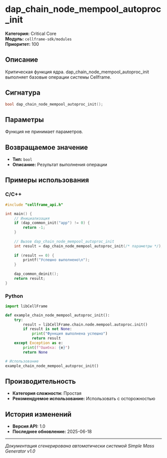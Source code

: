 # dap_chain_node_mempool_autoproc_init

**Категория:** Critical Core  
**Модуль:** `cellframe-sdk/modules`  
**Приоритет:** 100

## Описание
Критическая функция ядра. dap_chain_node_mempool_autoproc_init выполняет базовые операции системы Cellframe.

## Сигнатура
```c
bool dap_chain_node_mempool_autoproc_init();
```

## Параметры
Функция не принимает параметров.

## Возвращаемое значение
- **Тип:** `bool`
- **Описание:** Результат выполнения операции

## Примеры использования

### C/C++
```c
#include "cellframe_api.h"

int main() {
    // Инициализация
    if (dap_common_init("app") != 0) {
        return -1;
    }
    
    // Вызов dap_chain_node_mempool_autoproc_init
    int result = dap_chain_node_mempool_autoproc_init(/* параметры */);
    
    if (result == 0) {
        printf("Успешно выполнено\n");
    }
    
    dap_common_deinit();
    return result;
}
```

### Python
```python
import libCellFrame

def example_chain_node_mempool_autoproc_init():
    try:
        result = libCellFrame.chain.node.mempool.autoproc.init()
        if result is not None:
            print("Функция выполнена успешно")
            return result
    except Exception as e:
        print(f"Ошибка: {e}")
        return None

# Использование
example_chain_node_mempool_autoproc_init()
```

## Производительность
- **Категория сложности:** Простая
- **Рекомендуемое использование:** Использовать с осторожностью

## История изменений
- **Версия API:** 1.0
- **Последнее обновление:** 2025-06-18

---
*Документация сгенерирована автоматически системой Simple Mass Generator v1.0*
